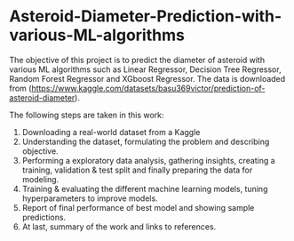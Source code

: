 # Asteroid-Diameter-Prediction-with-various-ML-algorithms
The objective of this project is to predict the diameter of asteroid with various ML algorithms such as Linear Regressor, Decision Tree Regressor, Random Forest Regressor and XGboost Regressor. The data is downloaded from (https://www.kaggle.com/datasets/basu369victor/prediction-of-asteroid-diameter).

The following steps are taken in this work:
1. Downloading a real-world dataset from a Kaggle
2. Understanding the dataset, formulating the problem and describing objective.
3. Performing a exploratory data analysis, gathering insights, creating a training, validation & test split and finally preparing the data for modeling.
4. Training & evaluating the different machine learning models, tuning hyperparameters to improve models.
5. Report of final performance of best model and showing sample predictions.
6. At last, summary of the work and links to references.
